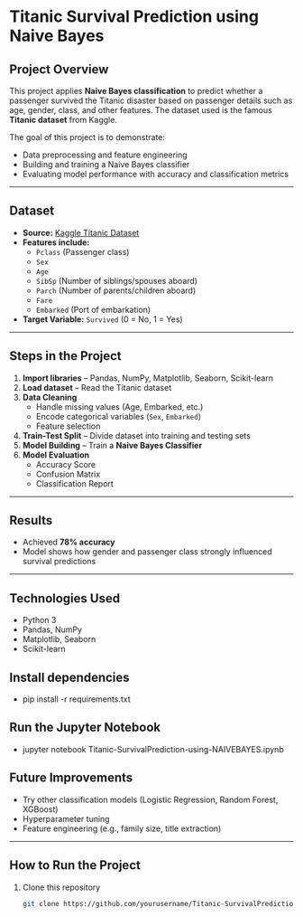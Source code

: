 # Titanic Survival Prediction using Naive Bayes

##  Project Overview
This project applies **Naive Bayes classification** to predict whether a passenger survived the Titanic disaster based on passenger details such as age, gender, class, and other features. The dataset used is the famous **Titanic dataset** from Kaggle.

The goal of this project is to demonstrate:
- Data preprocessing and feature engineering
- Building and training a Naive Bayes classifier
- Evaluating model performance with accuracy and classification metrics

---

##  Dataset
- **Source:** [Kaggle Titanic Dataset](https://www.kaggle.com/c/titanic)
- **Features include:**
  - `Pclass` (Passenger class)
  - `Sex`
  - `Age`
  - `SibSp` (Number of siblings/spouses aboard)
  - `Parch` (Number of parents/children aboard)
  - `Fare`
  - `Embarked` (Port of embarkation)
- **Target Variable:** `Survived` (0 = No, 1 = Yes)

---

##  Steps in the Project
1. **Import libraries** – Pandas, NumPy, Matplotlib, Seaborn, Scikit-learn  
2. **Load dataset** – Read the Titanic dataset  
3. **Data Cleaning**  
   - Handle missing values (Age, Embarked, etc.)  
   - Encode categorical variables (`Sex`, `Embarked`)  
   - Feature selection  
4. **Train-Test Split** – Divide dataset into training and testing sets  
5. **Model Building** – Train a **Naive Bayes Classifier**  
6. **Model Evaluation**  
   - Accuracy Score  
   - Confusion Matrix  
   - Classification Report  

---

##  Results
- Achieved **78% accuracy** 
- Model shows how gender and passenger class strongly influenced survival predictions  

---

## Technologies Used
- Python 3  
- Pandas, NumPy  
- Matplotlib, Seaborn  
- Scikit-learn

 ##  Install dependencies
 - pip install -r requirements.txt

## Run the Jupyter Notebook
- jupyter notebook Titanic-SurvivalPrediction-using-NAIVEBAYES.ipynb

## Future Improvements
- Try other classification models (Logistic Regression, Random Forest, XGBoost)
- Hyperparameter tuning
- Feature engineering (e.g., family size, title extraction)
---

##  How to Run the Project
1. Clone this repository  
   ```bash
   git clone https://github.com/yourusername/Titanic-SurvivalPrediction-using-NaiveBayes.git
